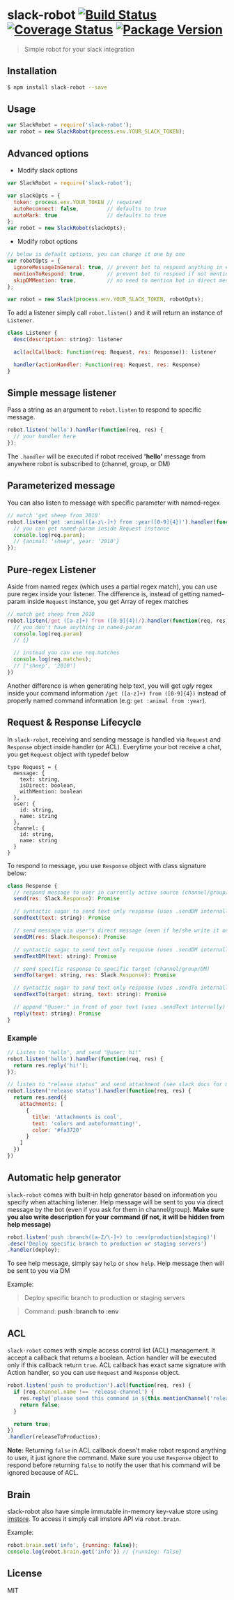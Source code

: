 # slack-robot [![Build Status](https://travis-ci.org/traveloka/slack-robot.svg)](https://travis-ci.org/traveloka/slack-robot) [![Coverage Status](https://coveralls.io/repos/traveloka/slack-robot/badge.svg?branch=master&service=github)](https://coveralls.io/github/traveloka/slack-robot?branch=master) [![Package Version](http://img.shields.io/npm/v/slack-robot.svg)](https://www.npmjs.com/package/slack-robot)
> Simple robot for your slack integration

## Installation
```sh
$ npm install slack-robot --save
```

## Usage
```js
var SlackRobot = require('slack-robot');
var robot = new SlackRobot(process.env.YOUR_SLACK_TOKEN);
```

## Advanced options

- Modify slack options

```js
var SlackRobot = require('slack-robot');

var slackOpts = {
  token: process.env.YOUR_TOKEN // required
  autoReconnect: false,         // defaults to true
  autoMark: true                // defaults to true
};
var robot = new SlackRobot(slackOpts);
```

- Modify robot options

```js
// below is default options, you can change it one by one
var robotOpts = {
  ignoreMessageInGeneral: true, // prevent bot to respond anything in #general channel
  mentionToRespond: true,       // prevent bot to respond if not mentioned
  skipDMMention: true,          // no need to mention bot in direct message (ignore mentionToRespond opt in DM)
};

var robot = new Slack(process.env.YOUR_SLACK_TOKEN, robotOpts);
```


To add a listener simply call `robot.listen()` and it will return an instance of `Listener`.

```js
class Listener {
  desc(description: string): listener

  acl(aclCallback: Function(req: Request, res: Response)): listener

  handler(actionHandler: Function(req: Request, res: Response)
}
```

## Simple message listener

Pass a string as an argument to `robot.listen` to respond to specific message.

```js
robot.listen('hello').handler(function(req, res) {
  // your handler here
});
```

The `.handler` will be executed if robot received **'hello'** message from anywhere robot is subscribed to (channel, group, or DM)

## Parameterized message

You can also listen to message with specific parameter with named-regex

```js
// match 'get sheep from 2010'
robot.listen('get :animal([a-z\-]+) from :year([0-9]{4})').handler(function(req, res) {
  // you can get named-param inside Request instance
  console.log(req.param);
  // {animal: 'sheep', year: '2010'}  
});
```

## Pure-regex Listener

Aside from named regex (which uses a partial regex match), you can use pure regex inside your listener. The difference is, instead of getting named-param inside `Request` instance, you get Array of regex matches

```js
// match get sheep from 2010
robot.listen(/get ([a-z]+) from ([0-9]{4})/).handler(function(req, res) {
  // you don't have anything in named-param
  console.log(req.param)
  // {}

  // instead you can use req.matches
  console.log(req.matches);
  // ['sheep', '2010']
})
```

Another difference is when generating help text, you will get *ugly* regex inside your command information `/get ([a-z]+) from ([0-9]{4})` instead of properly named command information (e.g: `get :animal from :year`).

## Request & Response Lifecycle

In `slack-robot`, receiving and sending message is handled via `Request` and `Response` object inside handler (or ACL). Everytime your bot receive a chat, you get `Request` object with typedef below

```
type Request = {
  message: {
    text: string,
    isDirect: boolean,
    withMention: boolean
  },
  user: {
    id: string,
    name: string
  },
  channel: {
    id: string,
    name: string
  }  
}
```

To respond to message, you use `Response` object with class signature below:

```js
class Response {
  // respond message to user in currently active source (channel/group/DM)
  send(res: Slack.Response): Promise

  // syntactic sugar to send text only response (uses .sendDM internally)
  sendText(text: string): Promise

  // send message via user's direct message (even if he/she write it on channel/group)
  sendDM(res: Slack.Response): Promise

  // syntactic sugar to send text only response (uses .sendDM internally)
  sendTextDM(text: string): Promise

  // send specific response to specific target (channel/group/DM)
  sendTo(target: string, res: Slack.Response): Promise

  // syntactic sugar to send text only response (uses .sendTo internally)
  sendTextTo(target: string, text: string): Promise

  // append "@user:" in front of your text (uses .sendText internally)
  reply(text: string): Promise
}
```

### Example

```js
// Listen to "hello", and send "@user: hi!"
robot.listen('hello').handler(function(req, res) {
  return res.reply('hi!');
});

// listen to "release status" and send attachment (see slack docs for more information)
robot.listen('release status').handler(function(req, res) {
  return res.send({
    attachments: [
      {
        title: 'Attachments is cool',
        text: 'colors and autoformatting!',
        color: '#fa3720'
      }
    ]
  })
})
```

## Automatic help generator

`slack-robot` comes with built-in help generator based on information you specify when attaching listener. Help message will be sent to you via direct message by the bot (even if you ask for them in channel/group). **Make sure you also write description for your command (if not, it will be hidden from help message)**

```js
robot.listen('push :branch([a-Z/\-]+) to :env(production|staging)')
.desc('Deploy specific branch to production or staging servers')
.handler(deploy);
```

To see help message, simply say `help` or `show help`. Help message then will be sent to you via DM

Example:
> Deploy specific branch to production or staging servers

> Command: **push :branch to :env**

## ACL

`slack-robot` comes with simple access control list (ACL) management. It accept a callback that returns a boolean. Action handler will be executed only if this callback return `true`. ACL callback has exact same signature with Action handler, so you can use `Request` and `Response` object.

```js
robot.listen('push to production').acl(function(req, res) {
  if (req.channel.name !== 'release-channel') {
    res.reply(`please send this command in ${this.mentionChannel('release-channel')}`)
    return false;
  }

  return true;
})
.handler(releaseToProduction);
```

**Note:** Returning `false` in ACL callback doesn't make robot respond anything to user, it just ignore the command. Make sure you use `Response` object to respond before returning `false` to notify the user that his command will be ignored because of ACL.

## Brain

slack-robot also have simple immutable in-memory key-value store using [imstore](https://github.com/pveyes/imstore). To access it simply call imstore API via `robot.brain`.

Example:
```js
robot.brain.set('info', {running: false});
console.log(robot.brain.get('info')) // {running: false}
```

## License

MIT
